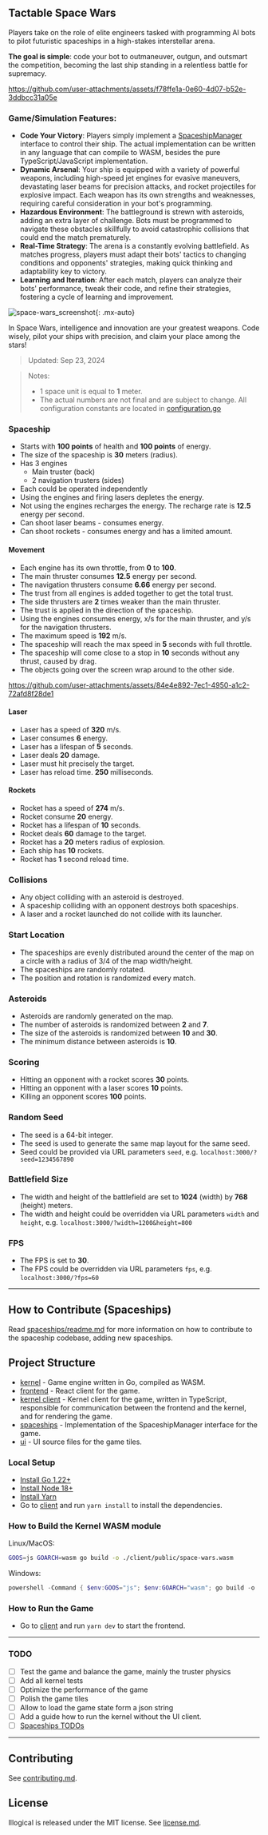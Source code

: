 ## Tactable Space Wars

Players take on the role of elite engineers tasked with programming AI bots to pilot
futuristic spaceships in a high-stakes interstellar arena.

**The goal is simple**: code your bot to outmaneuver, outgun, and outsmart the competition,
becoming the last ship standing in a relentless battle for supremacy.

https://github.com/user-attachments/assets/f78ffe1a-0e60-4d07-b52e-3ddbcc31a05e

### Game/Simulation Features:

- **Code Your Victory**: Players simply implement a [SpaceshipManager](spaceships/spaceshipManager.ts) interface to control their ship. The actual implementation can be written in any language that can compile to WASM, besides the pure TypeScript/JavaScript implementation.
- **Dynamic Arsenal**: Your ship is equipped with a variety of powerful weapons, including high-speed jet
  engines for evasive maneuvers, devastating laser beams for precision attacks, and rocket projectiles for
  explosive impact. Each weapon has its own strengths and weaknesses, requiring careful consideration in your
  bot's programming.
- **Hazardous Environment**: The battleground is strewn with asteroids, adding an extra layer of challenge.
  Bots must be programmed to navigate these obstacles skillfully to avoid catastrophic collisions that could end the match
  prematurely.
- **Real-Time Strategy**: The arena is a constantly evolving battlefield. As matches progress, players must adapt their bots'
  tactics to changing conditions and opponents' strategies, making quick thinking and adaptability key to victory.
- **Learning and Iteration**: After each match, players can analyze their bots' performance, tweak their code,
  and refine their strategies, fostering a cycle of learning and improvement.

![space-wars_screenshot](https://github.com/user-attachments/assets/802b0324-44bc-4659-8c83-2500029e43ba){: .mx-auto}

In Space Wars, intelligence and innovation are your greatest weapons. Code wisely, pilot your ships with precision,
and claim your place among the stars!

> Updated: Sep 23, 2024

> Notes:
>
> - 1 space unit is equal to **1** meter.
> - The actual numbers are not final and are subject to change. All configuration constants are located in [configuration.go](kernel/game/configuration.go)

### Spaceship

- Starts with **100 points** of health and **100 points** of energy.
- The size of the spaceship is **30** meters (radius).
- Has 3 engines
  - Main truster (back)
  - 2 navigation trusters (sides)
- Each could be operated independently
- Using the engines and firing lasers depletes the energy.
- Not using the engines recharges the energy. The recharge rate is **12.5** energy per second.
- Can shoot laser beams - consumes energy.
- Can shoot rockets - consumes energy and has a limited amount.

#### Movement

- Each engine has its own throttle, from **0** to **100**.
- The main thruster consumes **12.5** energy per second.
- The navigation thrusters consume **6.66** energy per second.
- The trust from all engines is added together to get the total trust.
- The side thrusters are **2** times weaker than the main thruster.
- The trust is applied in the direction of the spaceship.
- Using the engines consumes energy, x/s for the main thruster, and y/s for the navigation thrusters.
- The maximum speed is **192** m/s.
- The spaceship will reach the max speed in **5** seconds with full throttle.
- The spaceship will come close to a stop in **10** seconds without any thrust, caused by drag.
- The objects going over the screen wrap around to the other side.

https://github.com/user-attachments/assets/84e4e892-7ec1-4950-a1c2-72afd8f28de1

#### Laser

- Laser has a speed of **320** m/s.
- Laser consumes **6** energy.
- Laser has a lifespan of **5** seconds.
- Laser deals **20** damage.
- Laser must hit precisely the target.
- Laser has reload time. **250** milliseconds.

#### Rockets

- Rocket has a speed of **274** m/s.
- Rocket consume **20** energy.
- Rocket has a lifespan of **10** seconds.
- Rocket deals **60** damage to the target.
- Rocket has a **20** meters radius of explosion.
- Each ship has **10** rockets.
- Rocket has **1** second reload time.

### Collisions

- Any object colliding with an asteroid is destroyed.
- A spaceship colliding with an opponent destroys both spaceships.
- A laser and a rocket launched do not collide with its launcher.

### Start Location

- The spaceships are evenly distributed around the center of the map on a circle with a radius of 3/4 of the map width/height.
- The spaceships are randomly rotated.
- The position and rotation is randomized every match.

### Asteroids

- Asteroids are randomly generated on the map.
- The number of asteroids is randomized between **2** and **7**.
- The size of the asteroids is randomized between **10** and **30**.
- The minimum distance between asteroids is **10**.

### Scoring

- Hitting an opponent with a rocket scores **30** points.
- Hitting an opponent with a laser scores **10** points.
- Killing an opponent scores **100** points.

### Random Seed
- The seed is a 64-bit integer.
- The seed is used to generate the same map layout for the same seed.
- Seed could be provided via URL parameters `seed`, e.g. `localhost:3000/?seed=1234567890`

### Battlefield Size
- The width and height of the battlefield are set to **1024** (width) by **768** (height) meters.
- The width and height could be overridden via URL parameters `width` and `height`, e.g. `localhost:3000/?width=1200&height=800`

### FPS
- The FPS is set to **30**.
- The FPS could be overridden via URL parameters `fps`, e.g. `localhost:3000/?fps=60`

---

## How to Contribute (Spaceships)

Read [spaceships/readme.md](spaceships/readme.md) for more information on how to contribute to the spaceship codebase, adding new spaceships.

## Project Structure

- [kernel](kernel) - Game engine written in Go, compiled as WASM.
- [frontend](client) - React client for the game.
- [kernel client](client/src/client/) - Kernel client for the game, written in TypeScript, responsible for communication between the frontend and the kernel, and for rendering the game.
- [spaceships](spaceships) - Implementation of the SpaceshipManager interface for the game.
- [ui](ui) - UI source files for the game tiles.

### Local Setup

- [Install Go 1.22+](https://go.dev/doc/install)
- [Install Node 18+](https://nodejs.org/en/download)
- [Install Yarn](https://yarnpkg.com/getting-started/install)
- Go to [client](client) and run `yarn install` to install the dependencies.

### How to Build the Kernel WASM module

Linux/MacOS:

```sh
GOOS=js GOARCH=wasm go build -o ./client/public/space-wars.wasm
```

Windows:

```powershell
powershell -Command { $env:GOOS="js"; $env:GOARCH="wasm"; go build -o ./client/public/space-wars.wasm }
```

### How to Run the Game

- Go to [client](client) and run `yarn dev` to start the frontend.

---

### TODO

- [ ] Test the game and balance the game, mainly the truster physics
- [ ] Add all kernel tests
- [ ] Optimize the performance of the game
- [ ] Polish the game tiles
- [ ] Allow to load the game state form a json string
- [ ] Add a guide how to run the kernel without the UI client.
- [ ] [Spaceships TODOs](spaceships/readme.md)

---

## Contributing

See [contributing.md](contributing.md).

## License

Illogical is released under the MIT license. See [license.md](license.md).
